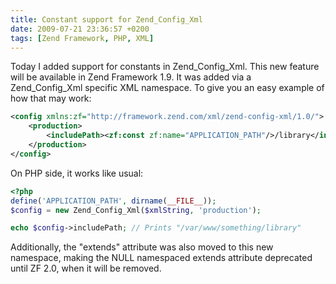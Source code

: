 ```yaml
---
title: Constant support for Zend_Config_Xml
date: 2009-07-21 23:36:57 +0200
tags: [Zend Framework, PHP, XML]
---
```


Today I added support for constants in Zend_Config_Xml. This new feature will be available in Zend Framework 1.9. It was added via a Zend_Config_Xml specific XML namespace. To give you an easy example of how that may work:

```xml
<config xmlns:zf="http://framework.zend.com/xml/zend-config-xml/1.0/">
    <production>
        <includePath><zf:const zf:name="APPLICATION_PATH"/>/library</includePath>
    </production>
</config>```

On PHP side, it works like usual:

```php
<?php
define('APPLICATION_PATH', dirname(__FILE__));
$config = new Zend_Config_Xml($xmlString, 'production');

echo $config->includePath; // Prints "/var/www/something/library"```

Additionally, the "extends" attribute was also moved to this new namespace, making the NULL namespaced extends attribute deprecated until ZF 2.0, when it will be removed.